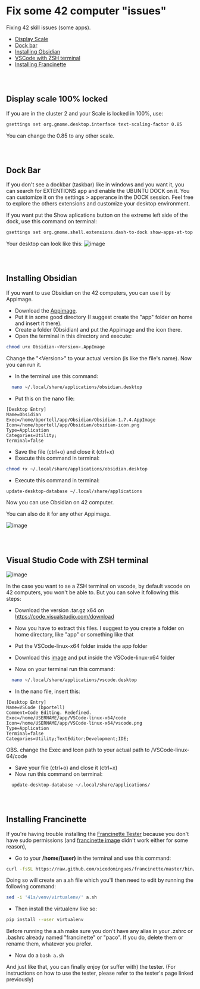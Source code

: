 # Fix some 42 computer "issues"
Fixing 42 skill issues (some apps).
- [Display Scale](#display-scale-100%-locked)
- [Dock bar](#dock-bar)
- [Installing Obsidian](#installing-obsidian)
- [VSCode with ZSH terminal](#visual-studio-code-with-zsh-terminal)
- [Installing Francinette](#installing-francinette)

### <br>
## Display scale 100% locked
If you are in the cluster 2 and your Scale is locked in 100%, use:

```bash
gsettings set org.gnome.desktop.interface text-scaling-factor 0.85
```
You can change the 0.85 to any other scale.

### <br>
## Dock Bar
If you don't see a dockbar (taskbar) like in windows and you want it, you can search for EXTENTIONS app and enable the UBUNTU DOCK on it.
You can customize it on the settings > apperance in the DOCK session.
Feel free to explore the others extensions and customize your desktop environment.

If you want put the Show aplications button on the extreme left side of the dock, use this command on terminal:

 ```bash
gsettings set org.gnome.shell.extensions.dash-to-dock show-apps-at-top true
```

Your desktop can look like this:
![image](https://github.com/user-attachments/assets/961f0efb-6051-4c62-b9ca-41cddafc2c7b)

### <br>
## Installing Obsidian
If you want to use Obsidian on the 42 computers, you can use it by Appimage.
- Download the [Appimage](https://obsidian.md/download).
- Put it in some good directory (I suggest create the "app" folder on home and insert it there).
- Create a folder (Obsidian) and put the Appimage and the icon there.
- Open the terminal in this directory and execute:
```bash
chmod u+x Obsidian-<Version>.AppImage
```
Change the "&lt;Version&gt;" to your actual version (is like the file's name). Now you can run it.

- In the terminal use this command:
```bash
  nano ~/.local/share/applications/obsidian.desktop
```
- Put this on the nano file:
```
[Desktop Entry]
Name=Obsidian
Exec=/home/bportell/app/Obsidian/Obsidian-1.7.4.AppImage
Icon=/home/bportell/app/Obsidian/obsidian-icon.png
Type=Application
Categories=Utility;
Terminal=false
```
- Save the file (ctrl+o) and close it (ctrl+x)
- Execute this command in terminal:
```bash
chmod +x ~/.local/share/applications/obsidian.desktop
```
- Execute this command in terminal:
```bash
update-desktop-database ~/.local/share/applications
```
Now you can use Obsidian on 42 computer.

You can also do it for any other Appimage.

![image](https://github.com/user-attachments/assets/99bf60f2-d557-4433-977b-7da6c919329c)


### <br>
## Visual Studio Code with ZSH terminal
![image](https://github.com/user-attachments/assets/ec5ddb50-f492-42c3-802f-e494c16cf09a)

In the case you want to se a ZSH terminal on vscode, by default vscode on 42 computers, you won't be able to. But you can solve it following this steps:
- Download the version .tar.gz x64 on https://code.visualstudio.com/download
- Now you have to extract this files. I suggest to you create a folder on home directory, like "app" or something like that
- Put the VSCode-linux-x64 folder inside the app folder
- Download this [image](https://github.com/user-attachments/assets/ff30166c-2ae6-463b-ae28-1b04e7bf5160) and put inside the VSCode-linux-x64 folder

- Now on your terminal run this command:
```bash
  nano ~/.local/share/applications/vscode.desktop
```
- In the nano file, insert this:
```
[Desktop Entry]
Name=VSCode (bportell)
Comment=Code Editing. Redefined.
Exec=/home/USERNAME/app/VSCode-linux-x64/code
Icon=/home/USERNAME/app/VSCode-linux-x64/vscode.png
Type=Application
Terminal=false
Categories=Utility;TextEditor;Development;IDE;

```
OBS. change the Exec and Icon path to your actual path to /VSCode-linux-64/code
- Save your file (ctrl+o) and close it (ctrl+x)
- Now run this command on terminal:
```bash
  update-desktop-database ~/.local/share/applications/
```
### <br>
## Installing Francinette
If you're having trouble installing the [Francinette Tester](https://github.com/xicodomingues/francinette) because you don't have sudo permissions (and [francinette image](https://github.com/WaRtr0/francinette-image) didn't work either for some reason),
- Go to your **/home/(user)** in the terminal and use this command:
```bash
curl -fsSL https://raw.github.com/xicodomingues/francinette/master/bin/install.sh > a.sh
```
Doing so will create an a.sh file which you'll then need to edit by running the following command:
```bash
sed -i '41s/venv/virtualenv/' a.sh
```
- Then install the virtualenv like so:
```bash
pip install --user virtualenv
```
Before running the a.sh make sure you don't have any alias in your .zshrc or .bashrc already named "francinette" or "paco". If you do, delete them or rename them, whatever you prefer.
- Now do a `bash a.sh`

And just like that, you can finally enjoy (or suffer with) the tester.
(For instructions on how to use the tester, please refer to the tester's page linked previously)
